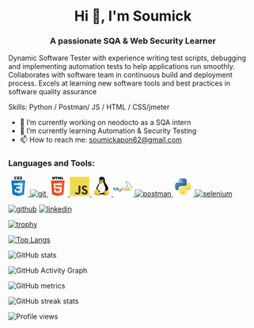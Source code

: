 <h1 align="center">Hi 👋, I'm Soumick</h1>
<h3 align="center">A passionate SQA & Web Security Learner</h3>
Dynamic Software Tester with experience writing test scripts,
debugging and implementing automation tests to help
applications run smoothly. Collaborates with software team in
continuous build and deployment process. Excels at learning new
software tools and best practices in software quality assurance

Skills: Python  / Postman/ JS / HTML / CSS/jmeter

- 🔭 I’m currently working on neodocto as a SQA intern 
- 🌱 I’m currently learning Automation & Security Testing 
- 📫 How to reach me: soumickapon62@gmail.com 

<h3 align="left">Languages and Tools:</h3>
<p align="left"> <a href="https://www.w3schools.com/css/" target="_blank" rel="noreferrer"> <img src="https://raw.githubusercontent.com/devicons/devicon/master/icons/css3/css3-original-wordmark.svg" alt="css3" width="40" height="40"/> </a> <a href="https://git-scm.com/" target="_blank" rel="noreferrer"> <img src="https://www.vectorlogo.zone/logos/git-scm/git-scm-icon.svg" alt="git" width="40" height="40"/> </a> <a href="https://www.w3.org/html/" target="_blank" rel="noreferrer"> <img src="https://raw.githubusercontent.com/devicons/devicon/master/icons/html5/html5-original-wordmark.svg" alt="html5" width="40" height="40"/> </a> <a href="https://developer.mozilla.org/en-US/docs/Web/JavaScript" target="_blank" rel="noreferrer"> <img src="https://raw.githubusercontent.com/devicons/devicon/master/icons/javascript/javascript-original.svg" alt="javascript" width="40" height="40"/> </a> <a href="https://www.linux.org/" target="_blank" rel="noreferrer"> <img src="https://raw.githubusercontent.com/devicons/devicon/master/icons/linux/linux-original.svg" alt="linux" width="40" height="40"/> </a> <a href="https://www.mysql.com/" target="_blank" rel="noreferrer"> <img src="https://raw.githubusercontent.com/devicons/devicon/master/icons/mysql/mysql-original-wordmark.svg" alt="mysql" width="40" height="40"/> </a> <a href="https://postman.com" target="_blank" rel="noreferrer"> <img src="https://www.vectorlogo.zone/logos/getpostman/getpostman-icon.svg" alt="postman" width="40" height="40"/> </a> <a href="https://www.python.org" target="_blank" rel="noreferrer"> <img src="https://raw.githubusercontent.com/devicons/devicon/master/icons/python/python-original.svg" alt="python" width="40" height="40"/> </a> <a href="https://www.selenium.dev" target="_blank" rel="noreferrer"> <img src="https://raw.githubusercontent.com/detain/svg-logos/780f25886640cef088af994181646db2f6b1a3f8/svg/selenium-logo.svg" alt="selenium" width="40" height="40"/> </a> </p>


[<img src='https://cdn.jsdelivr.net/npm/simple-icons@3.0.1/icons/github.svg' alt='github' height='40'>](https://github.com/SoumickApon)  [<img src='https://cdn.jsdelivr.net/npm/simple-icons@3.0.1/icons/linkedin.svg' alt='linkedin' height='40'>](https://www.linkedin.com/in/https://www.linkedin.com/in/soumick-barua-b543221bb//)  



[![trophy](https://github-profile-trophy.vercel.app/?username=SoumickApon)](https://github.com/ryo-ma/github-profile-trophy)

[![Top Langs](https://github-readme-stats.vercel.app/api/top-langs/?username=SoumickApon)](https://github.com/anuraghazra/github-readme-stats)

![GitHub stats](https://github-readme-stats.vercel.app/api?username=SoumickApon&show_icons=true)  

![GitHub Activity Graph](https://activity-graph.herokuapp.com/graph?username=SoumickApon)  

![GitHub metrics](https://metrics.lecoq.io/SoumickApon)  

![GitHub streak stats](https://github-readme-streak-stats.herokuapp.com/?user=SoumickApon)  

![Profile views](https://gpvc.arturio.dev/SoumickApon)  
